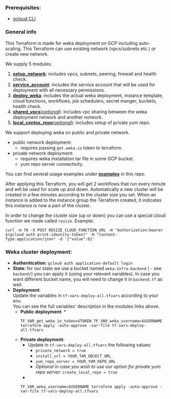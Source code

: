 ### Prerequisites:
- [gcloud CLI](https://cloud.google.com/sdk/docs/install)

### General info
This Terraform is made for weka deployment on GCP including auto-scaling.
This Terraform can use existing network (vpcs/subnets etc.) or create new network.<br>

We supply 5 modules:
1. [**setup_network**](modules/setup_network): includes vpcs, subnets, peering, firewall and health check.
2. [**service_account**](modules/service_account): includes the service account that will be used for deployment with all necessary permissions.
3. [**deploy_weka**](modules/deploy_weka): includes the actual weka deployment, instance template, cloud functions, workflows, job schedulers, secret manger, buckets, health check.
4. [**shared_vpcs**(*optional*)](modules/shared_vpcs): includes vpc sharing between the weka deployment network and another notwork.
5. [**local_centos_repo**(*optional*)](modules/local_centos_repo): includes setup of private yum repo.

We support deploying weka on public and private network.
* public network deployment:
  * requires passing `get.weka.io` token to terraform.
* private network deployment:
  - requires weka installation tar file in some GCP bucket.
  - yum repo server connectivity.

You can find several usage examples under [**examples**](examples) in this repo.

After applying this Terraform, you will get 2 workflows that run every minute and will be used for scale up and down.
Automatically a new cluster will be created in a few minutes according to the cluster size you set.
When an instance is added to the instance group the Terraform created, it indicates this instance is now a part
of the cluster.

In order to change the cluster size (up or down) you can use a special cloud function we made called `resize`.
Example: 
```
curl -m 70 -X POST RESIZE_CLOUD_FUNCTION_URL -H "Authorization:bearer $(gcloud auth print-identity-token)" -H "Content-Type:application/json" -d '{"value":6}'
```

### Weka cluster deployment:
- **Authentication**: `gcloud auth application-default login`
- **State**: for our state we use a bucket named `weka-infra-backend` ( - see `backend/`) you can apply it (using your relevant variables). 
In case you want different bucket name, you will need to change it in `backend.tf` as well.
- **Deployment**:<br>
  Update the variables in `tf-vars-deploy-all.tfvars` according to your env.<br>
  You can see the full variables' description in the modules links above.
  * **Public deployment**:
    * 
      ```
      TF_VAR_get_weka_io_token=$TOKEN TF_VAR_weka_username=$USERNAME terraform apply -auto-approve -var-file tf-vars-deploy-all.tfvars
      ```
  * **Private deployment**:
    * Update in `tf-vars-deploy-all.tfvars` the following values:
      * `private_network = true`
      * `install_url = YOUR_TAR_OBJECT_URL`
      * `yum_repo_server = YOUR_YUM_REPO_URL`
      * *Optional in case you wish to use our option for private yum repo server:* `create_local_repo = true`
    *
    ```
    TF_VAR_weka_username=$USERNAME terraform apply -auto-approve -var-file tf-vars-deploy-all.tfvars
    ```

